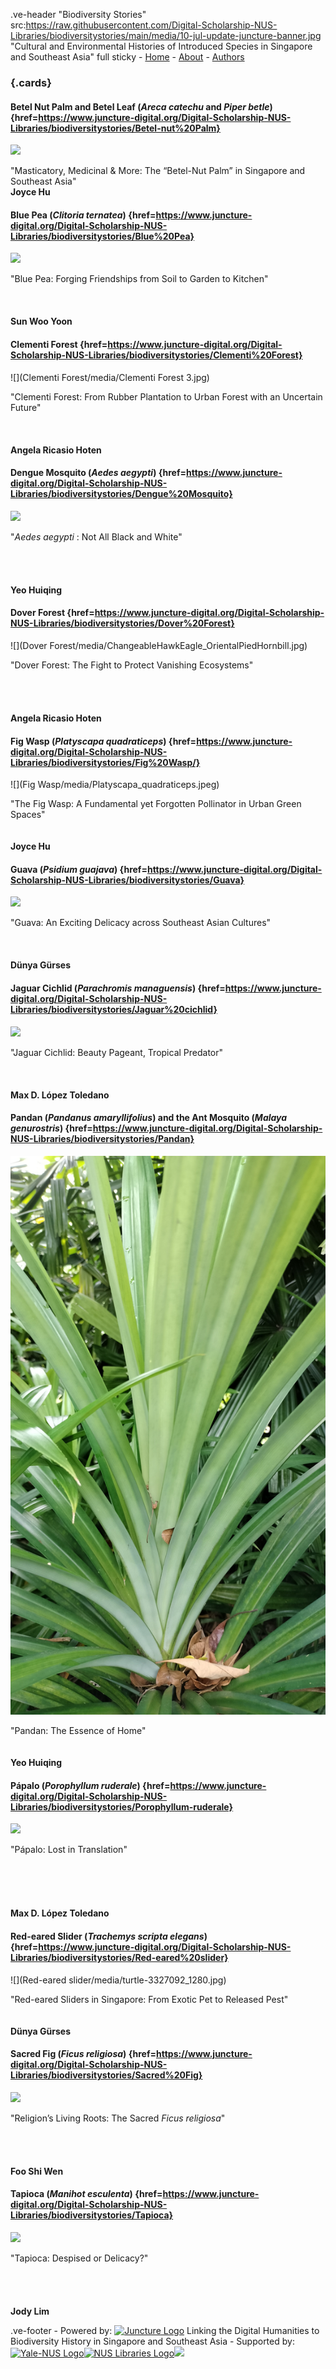.ve-header "Biodiversity Stories" src:https://raw.githubusercontent.com/Digital-Scholarship-NUS-Libraries/biodiversitystories/main/media/10-jul-update-juncture-banner.jpg "Cultural and Environmental Histories of Introduced Species in Singapore and Southeast Asia" full sticky
    - [Home](/)
    - [About](/about)
    - [Authors](/authors) 
   
### {.cards}

#### Betel Nut Palm and Betel Leaf (*Areca catechu* and *Piper betle*) {href=https://www.juncture-digital.org/Digital-Scholarship-NUS-Libraries/biodiversitystories/Betel-nut%20Palm}

![](https://d3d00swyhr67nd.cloudfront.net/w1200h1200/collection/LSW/RBGM/LSW_RBGM_MN_CD6_583-001.jpg)

"Masticatory, Medicinal & More: The “Betel-Nut Palm” in Singapore and Southeast Asia" 
<br>**Joyce Hu**

#### Blue Pea (*Clitoria ternatea*) {href=https://www.juncture-digital.org/Digital-Scholarship-NUS-Libraries/biodiversitystories/Blue%20Pea}

![](https://upload.wikimedia.org/wikipedia/commons/thumb/6/60/Flower-clitoria-ternatea.png/816px-Flower-clitoria-ternatea.png?20120525102736)

"Blue Pea: Forging Friendships from Soil to Garden to Kitchen"
<br><br><br><br> **Sun Woo Yoon**

#### Clementi Forest {href=https://www.juncture-digital.org/Digital-Scholarship-NUS-Libraries/biodiversitystories/Clementi%20Forest}

![](Clementi Forest/media/Clementi Forest 3.jpg)

"Clementi Forest: From Rubber Plantation to Urban Forest with an Uncertain Future"
<br><br><br><br> **Angela Ricasio Hoten**

#### Dengue Mosquito (*Aedes aegypti*) {href=https://www.juncture-digital.org/Digital-Scholarship-NUS-Libraries/biodiversitystories/Dengue%20Mosquito}

![](https://blog.biodiversitylibrary.org/wp-content/uploads/sites/4/2021/06/Campbell_4-768x679.jpg)

"*Aedes aegypti* : Not All Black and White"
<br><br><br><br><br>**Yeo Huiqing**

#### Dover Forest {href=https://www.juncture-digital.org/Digital-Scholarship-NUS-Libraries/biodiversitystories/Dover%20Forest}

![](Dover Forest/media/ChangeableHawkEagle_OrientalPiedHornbill.jpg)

"Dover Forest: The Fight to Protect Vanishing Ecosystems"
<br><br><br><br><br>**Angela Ricasio Hoten**

#### Fig Wasp (*Platyscapa quadraticeps*) {href=https://www.juncture-digital.org/Digital-Scholarship-NUS-Libraries/biodiversitystories/Fig%20Wasp/}

![](Fig Wasp/media/Platyscapa_quadraticeps.jpeg)

"The Fig Wasp: A Fundamental yet Forgotten Pollinator in Urban Green Spaces"
<br><br><br>**Joyce Hu**

#### Guava (*Psidium guajava*) {href=https://www.juncture-digital.org/Digital-Scholarship-NUS-Libraries/biodiversitystories/Guava}

![](https://www.roots.gov.sg/CollectionImages/1083699.jpg)

"Guava: An Exciting Delicacy across Southeast Asian Cultures"
<br><br><br><br>**Dünya Gürses**

#### Jaguar Cichlid (*Parachromis managuensis*) {href=https://www.juncture-digital.org/Digital-Scholarship-NUS-Libraries/biodiversitystories/Jaguar%20cichlid}

![](https://upload.wikimedia.org/wikipedia/commons/thumb/c/c4/Parachromis_managuensis_2012_G1.jpg/1600px-Parachromis_managuensis_2012_G1.jpg?20120311175105)

"Jaguar Cichlid: Beauty Pageant, Tropical Predator" 
<br><br><br><br>**Max D. López Toledano**

#### Pandan (*Pandanus amaryllifolius*) and the Ant Mosquito (*Malaya genurostris*) {href=https://www.juncture-digital.org/Digital-Scholarship-NUS-Libraries/biodiversitystories/Pandan}

![](Pandan/media/leaf_axil.jpg)

"Pandan: The Essence of Home"
<br><br><br> **Yeo Huiqing**

#### Pápalo (_Porophyllum ruderale_) {href=https://www.juncture-digital.org/Digital-Scholarship-NUS-Libraries/biodiversitystories/Porophyllum-ruderale}

![](https://mediateca.inah.gob.mx/adore-djatoka//resolver?rft_id=https%3A%2F%2Fmediateca.inah.gob.mx%2Frepositorio%2Fislandora%2Fobject%2Fcodice%253A897%2Fdatastream%2FJP2%2Fview%3Ftoken%3D71fa3c5704caeb703cb4a83afbeb285a2537cf9bf069e25506ec30ab61dc0769&url_ver=Z39.88-2004&svc_id=info%3Alanl-repo%2Fsvc%2FgetRegion&svc_val_fmt=info%3Aofi%2Ffmt%3Akev%3Amtx%3Ajpeg2000&svc.format=image%2Fjpeg&svc.level=8&svc.rotate=0)

"Pápalo: Lost in Translation" 
<br><br><br><br><br><br>**Max D. López Toledano**

#### Red-eared Slider (*Trachemys scripta elegans*) {href=https://www.juncture-digital.org/Digital-Scholarship-NUS-Libraries/biodiversitystories/Red-eared%20slider}

![](Red-eared slider/media/turtle-3327092_1280.jpg)

"Red-eared Sliders in Singapore: From Exotic Pet to Released Pest"
<br><br><br> **Dünya Gürses**


#### Sacred Fig (_Ficus religiosa_) {href=https://www.juncture-digital.org/Digital-Scholarship-NUS-Libraries/biodiversitystories/Sacred%20Fig}

![](https://upload.wikimedia.org/wikipedia/commons/thumb/1/15/MET_DP159094.jpg/1504px-MET_DP159094.jpg?20170324205903)

"Religion’s Living Roots: The Sacred _Ficus religiosa_" 
<br><br><br><br><br>**Foo Shi Wen**

#### Tapioca (*Manihot esculenta*) {href=https://www.juncture-digital.org/Digital-Scholarship-NUS-Libraries/biodiversitystories/Tapioca}

![](https://www.roots.gov.sg/CollectionImages/1080187.jpg)

"Tapioca: Despised or Delicacy?"
<br><br><br><br><br> **Jody Lim**



.ve-footer
    - Powered by: [![Juncture Logo](https://juncture-digital.github.io/juncture/static/images/juncture-logo.png)](https://juncture-digital.org) Linking the Digital Humanities to Biodiversity History in Singapore and Southeast Asia
    - Supported by: [![Yale-NUS Logo](https://upload.wikimedia.org/wikipedia/commons/thumb/1/17/Yale-NUS_College_logo.svg/800px-Yale-NUS_College_logo.svg.png)](https://www.yale-nus.edu.sg/)[![NUS Libraries Logo](https://sbdb.nus.edu.sg/images/NUSCL.png)](https://blog.nus.edu.sg/linus/about-nus-libraries/)![](https://ari.nus.edu.sg/wp-content/themes/nus-astra/assets/images/ari-logo.png)
